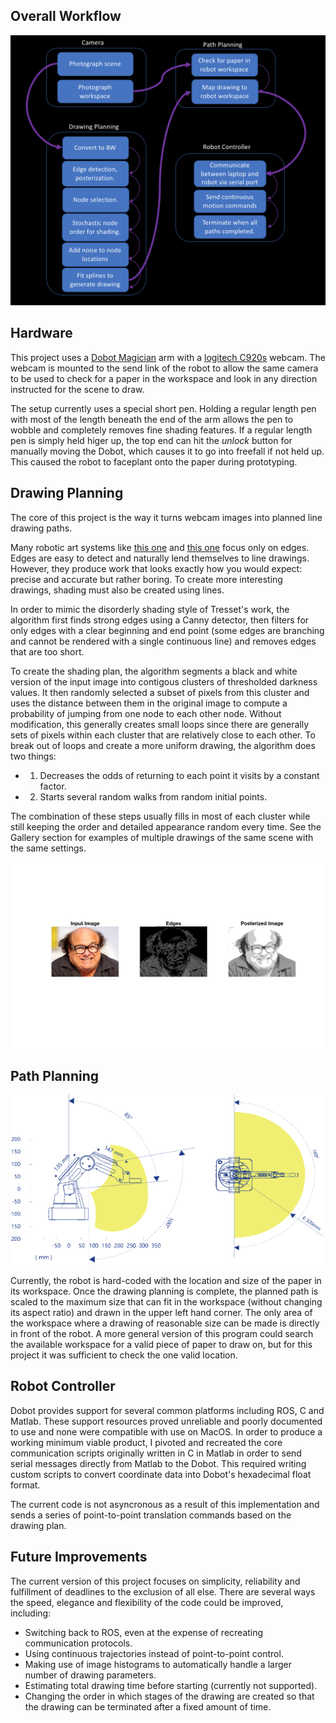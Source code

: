 ## Overall Workflow

![workflow](images/workflow.png)

## Hardware

This project uses a [Dobot Magician](https://www.dobot.cc/dobot-magician/product-overview.html) arm with a [logitech C920s](https://www.logitech.com/en-us/product/hd-pro-webcam-c920s) webcam. The webcam is mounted to the send link of the robot to allow the same camera to be used to check for a paper in the workspace and look in any direction instructed for the scene to draw. 

The setup currently uses a special short pen. Holding a regular length pen with most of the length beneath the end of the arm allows the pen to wobble and completely removes fine shading features. If a regular length pen is simply held higer up, the top end can hit the *unlock* button for manually moving the Dobot, which causes it to go into freefall if not held up. This caused the robot to faceplant onto the paper during prototyping. 


## Drawing Planning

The core of this project is the way it turns webcam images into planned line drawing paths. 

Many robotic art systems like [this one](https://www.ri.cmu.edu/wp-content/uploads/2019/01/Li-Mengtian-WACV-2019-Photo-Sketching.pdf) and [this one](http://www.cs.umanitoba.ca/~durocher/research/pubs/lbadAIM2012.pdf) focus only on edges. Edges are easy to detect and naturally lend themselves to line drawings. However, they produce work that looks exactly how you would expect: precise and accurate but rather boring. To create more interesting drawings, shading must also be created using lines. 

In order to mimic the disorderly shading style of Tresset's work, the algorithm first finds strong edges using a Canny detector, then filters for only edges with a clear beginning and end point (some edges are branching and cannot be rendered with a single continuous line) and removes edges that are too short. 

To create the shading plan, the algorithm segments a black and white version of the input image into contigous clusters of thresholded darkness values. It then randomly selected a subset of pixels from this cluster and uses the distance between them in the original image to compute a probability of jumping from one node to each other node. Without modification, this generally creates small loops since there are generally sets of pixels within each cluster that are relatively close to each other. To break out of loops and create a more uniform drawing, the algorithm does two things: 
- 1. Decreases the odds of returning to each point it visits by a constant factor. 
- 2. Starts several random walks from random initial points. 

The combination of these steps usually fills in most of each cluster while still keeping the order and detailed appearance random every time. See the Gallery section for examples of multiple drawings of the same scene with the same settings. 

![drawing plan](images/imageprocess.png)


## Path Planning

![workspace](images/dobot_workspace.png)

Currently, the robot is hard-coded with the location and size of the paper in its workspace. Once the drawing planning is complete, the planned path is scaled to the maximum size that can fit in the workspace (without changing its aspect ratio) and drawn in the upper left hand corner. The only area of the workspace where a drawing of reasonable size can be made is directly in front of the robot. A more general version of this program could search the available workspace for a valid piece of paper to draw on, but for this project it was sufficient to check the one valid location. 

## Robot Controller

Dobot provides support for several common platforms including ROS, C and Matlab. These support resources proved unreliable and poorly documented to use and none were compatible with use on MacOS. In order to produce a working minimum viable product, I pivoted and recreated the core communication scripts originally written in C in Matlab in order to send serial messages directly from Matlab to the Dobot. This required writing custom scripts to convert coordinate data into Dobot's hexadecimal float format. 

The current code is not asyncronous as a result of this implementation and sends a series of point-to-point translation commands based on the drawing plan. 

## Future Improvements

The current version of this project focuses on simplicity, reliability and fulfillment of deadlines to the exclusion of all else. There are several ways the speed, elegance and flexibility of the code could be improved, including: 

- Switching back to ROS, even at the expense of recreating communication protocols. 
- Using continuous trajectories instead of point-to-point control. 
- Making use of image histograms to automatically handle a larger number of drawing parameters. 
- Estimating total drawing time before starting (currently not supported). 
- Changing the order in which stages of the drawing are created so that the drawing can be terminated after a fixed amount of time. 
